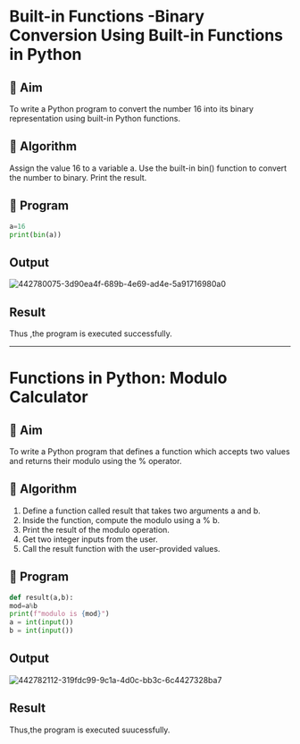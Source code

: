 # Built-in Functions -Binary Conversion Using Built-in Functions in Python
## 🎯 Aim
To write a Python program to convert the number 16 into its binary representation using built-in Python functions.

## 🧠 Algorithm
Assign the value 16 to a variable a.
Use the built-in bin() function to convert the number to binary.
Print the result.
## 🧾 Program
```python
a=16
print(bin(a))

```
## Output

![442780075-3d90ea4f-689b-4e69-ad4e-5a91716980a0](https://github.com/user-attachments/assets/75b044b4-4e9e-4102-8500-8906dfa29556)


## Result

Thus ,the program is executed successfully.

----

# Functions in Python: Modulo Calculator
## 🎯 Aim
To write a Python program that defines a function which accepts two values and returns their modulo using the % operator.

## 🧠 Algorithm
1. Define a function called result that takes two arguments a and b.
2. Inside the function, compute the modulo using a % b.
3. Print the result of the modulo operation.
4. Get two integer inputs from the user.
5. Call the result function with the user-provided values.

## 🧾 Program
```python
def result(a,b): 
mod=a%b 
print(f"modulo is {mod}") 
a = int(input()) 
b = int(input())

```
## Output

![442782112-319fdc99-9c1a-4d0c-bb3c-6c4427328ba7](https://github.com/user-attachments/assets/bbf3f0db-37f9-4f73-a9f9-f0966d82dd24)


## Result
Thus,the program is executed suucessfully.
